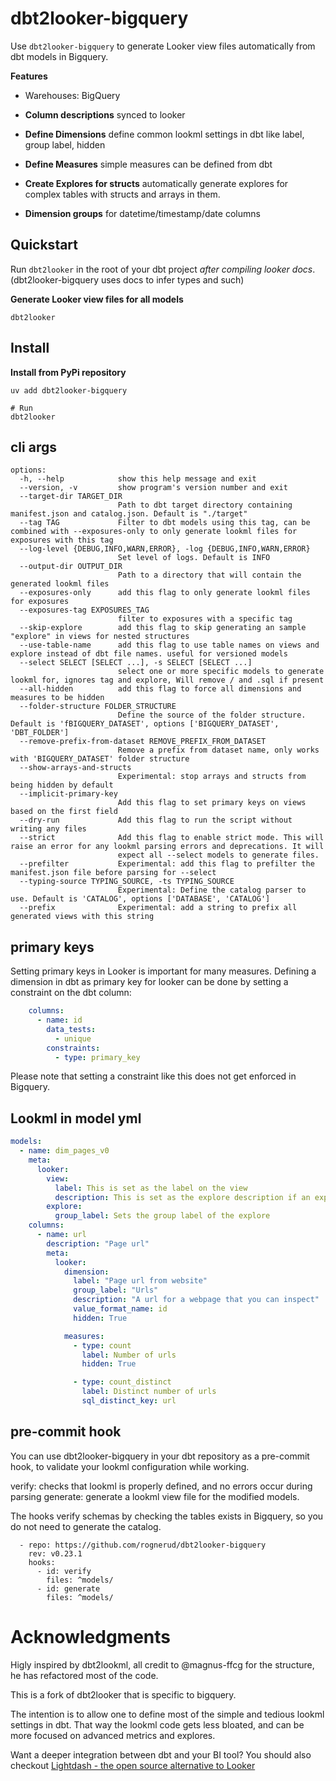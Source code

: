 # dbt2looker-bigquery

Use `dbt2looker-bigquery` to generate Looker view files automatically from dbt models in Bigquery.

**Features**

- Warehouses: BigQuery

- **Column descriptions** synced to looker
- **Define Dimensions** define common lookml settings in dbt like label, group label, hidden
- **Define Measures** simple measures can be defined from dbt
- **Create Explores for structs** automatically generate explores for complex tables with structs and arrays in them.
- **Dimension groups** for datetime/timestamp/date columns

## Quickstart

Run `dbt2looker` in the root of your dbt project _after compiling looker docs_.
(dbt2looker-bigquery uses docs to infer types and such)

**Generate Looker view files for all models**

```shell
dbt2looker
```

## Install

**Install from PyPi repository**

```
uv add dbt2looker-bigquery

# Run
dbt2looker
```

## cli args

```
options:
  -h, --help            show this help message and exit
  --version, -v         show program's version number and exit
  --target-dir TARGET_DIR
                        Path to dbt target directory containing manifest.json and catalog.json. Default is "./target"
  --tag TAG             Filter to dbt models using this tag, can be combined with --exposures-only to only generate lookml files for exposures with this tag
  --log-level {DEBUG,INFO,WARN,ERROR}, -log {DEBUG,INFO,WARN,ERROR}
                        Set level of logs. Default is INFO
  --output-dir OUTPUT_DIR
                        Path to a directory that will contain the generated lookml files
  --exposures-only      add this flag to only generate lookml files for exposures
  --exposures-tag EXPOSURES_TAG
                        filter to exposures with a specific tag
  --skip-explore        add this flag to skip generating an sample "explore" in views for nested structures
  --use-table-name      add this flag to use table names on views and explore instead of dbt file names. useful for versioned models
  --select SELECT [SELECT ...], -s SELECT [SELECT ...]
                        select one or more specific models to generate lookml for, ignores tag and explore, Will remove / and .sql if present
  --all-hidden          add this flag to force all dimensions and measures to be hidden
  --folder-structure FOLDER_STRUCTURE
                        Define the source of the folder structure. Default is 'fBIGQUERY_DATASET', options ['BIGQUERY_DATASET', 'DBT_FOLDER']
  --remove-prefix-from-dataset REMOVE_PREFIX_FROM_DATASET
                        Remove a prefix from dataset name, only works with 'BIGQUERY_DATASET' folder structure
  --show-arrays-and-structs
                        Experimental: stop arrays and structs from being hidden by default
  --implicit-primary-key
                        Add this flag to set primary keys on views based on the first field
  --dry-run             Add this flag to run the script without writing any files
  --strict              Add this flag to enable strict mode. This will raise an error for any lookml parsing errors and deprecations. It will
                        expect all --select models to generate files.
  --prefilter           Experimental: add this flag to prefilter the manifest.json file before parsing for --select
  --typing-source TYPING_SOURCE, -ts TYPING_SOURCE
                        Experimental: Define the catalog parser to use. Default is 'CATALOG', options ['DATABASE', 'CATALOG']
  --prefix              Experimental: add a string to prefix all generated views with this string
```

## primary keys
Setting primary keys in Looker is important for many measures.
Defining a dimension in dbt as primary key for looker can be done by setting a constraint on the dbt column:

``` yaml
    columns:
      - name: id
        data_tests:
          - unique
        constraints:
          - type: primary_key
```

Please note that setting a constraint like this does not get enforced in Bigquery.

## Lookml in model yml

```yaml
models:
  - name: dim_pages_v0
    meta:
      looker:
        view:
          label: This is set as the label on the view
          description: This is set as the explore description if an explore is generated
        explore:
          group_label: Sets the group label of the explore
    columns:
      - name: url
        description: "Page url"
        meta:
          looker:
            dimension:
              label: "Page url from website"
              group_label: "Urls"
              description: "A url for a webpage that you can inspect"
              value_format_name: id
              hidden: True

            measures:
              - type: count
                label: Number of urls
                hidden: True

              - type: count_distinct
                label: Distinct number of urls
                sql_distinct_key: url
```

## pre-commit hook

You can use dbt2looker-bigquery in your dbt repository as a pre-commit hook, to validate your lookml configuration while working.

verify: checks that lookml is properly defined, and no errors occur during parsing
generate: generate a lookml view file for the modified models.

The hooks verify schemas by checking the tables exists in Bigquery, so you do not need to generate the catalog.

```
  - repo: https://github.com/rognerud/dbt2looker-bigquery
    rev: v0.23.1
    hooks:
      - id: verify
        files: ^models/
      - id: generate
        files: ^models/

```

# Acknowledgments

Higly inspired by dbt2lookml, all credit to @magnus-ffcg for the structure, he has refactored most of the code.

This is a fork of dbt2looker that is specific to bigquery.

The intention is to allow one to define most of the simple and tedious lookml settings in dbt.
That way the lookml code gets less bloated, and can be more focused on advanced metrics and explores.

Want a deeper integration between dbt and your BI tool?
You should also checkout [Lightdash - the open source alternative to Looker](https://github.com/lightdash/lightdash)
